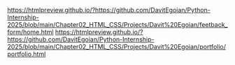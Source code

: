 https://htmlpreview.github.io/?https://github.com/DavitEgoian/Python-Internship-2025/blob/main/Chapter02_HTML_CSS/Projects/Davit%20Egoian/feetback_form/home.html
https://htmlpreview.github.io/?https://github.com/DavitEgoian/Python-Internship-2025/blob/main/Chapter02_HTML_CSS/Projects/Davit%20Egoian/portfolio/portfolio.html
